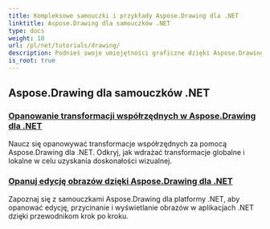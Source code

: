 ```yaml
---
title: Kompleksowe samouczki i przykłady Aspose.Drawing dla .NET
linktitle: Aspose.Drawing dla samouczków .NET
type: docs
weight: 10
url: /pl/net/tutorials/drawing/
description: Podnieś swoje umiejętności graficzne dzięki Aspose.Drawing dla .NET. Od precyzyjnych przekształceń współrzędnych po dynamiczny tekst i czcionki, nasze samouczki odblokowują pełny potencjał grafiki.
is_root: true
---
```


## Aspose.Drawing dla samouczków .NET
### [Opanowanie transformacji współrzędnych w Aspose.Drawing dla .NET](./transformations/)
Naucz się opanowywać transformacje współrzędnych za pomocą Aspose.Drawing dla .NET. Odkryj, jak wdrażać transformacje globalne i lokalne w celu uzyskania doskonałości wizualnej.
### [Opanuj edycję obrazów dzięki Aspose.Drawing dla .NET](./master-image-editing/)
Zapoznaj się z samouczkami Aspose.Drawing dla platformy .NET, aby opanować edycję, przycinanie i wyświetlanie obrazów w aplikacjach .NET dzięki przewodnikom krok po kroku.